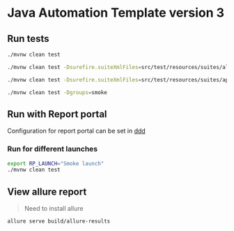 # Java Automation Template version 3

## Run tests

```bash
./mvnw clean test
```

```bash
./mvnw clean test -Dsurefire.suiteXmlFiles=src/test/resources/suites/all-test.xml -DRP_ATTRIBUTES=level:regression

```

```bash
./mvnw clean test -Dsurefire.suiteXmlFiles=src/test/resources/suites/api-test.xml -DRP_ATTRIBUTES=level:feature
```

```bash
./mvnw clean test -Dgroups=smoke 
```

## Run with Report portal

Configuration for report portal can be set in [ddd](src/test/resources/reportportal.properties)

### Run for different launches

```bash
export RP_LAUNCH="Smoke launch"
./mvnw clean test 
```

## View allure report

> Need to install allure

```bash
allure serve build/allure-results
```